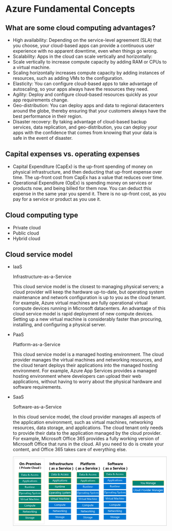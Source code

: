 # Azure Fundamental Concepts

## **What are some cloud computing advantages?**

- High availability: Depending on the service-level agreement (SLA) that you choose, your cloud-based apps can provide a continuous user experience with no apparent downtime, even when things go wrong.
- Scalability: Apps in the cloud can scale vertically and horizontally:
- Scale vertically to increase compute capacity by adding RAM or CPUs to a virtual machine.
- Scaling horizontally increases compute capacity by adding instances of resources, such as adding VMs to the configuration.
- Elasticity: You can configure cloud-based apps to take advantage of autoscaling, so your apps always have the resources they need.
- Agility: Deploy and configure cloud-based resources quickly as your app requirements change.
- Geo-distribution: You can deploy apps and data to regional datacenters around the globe, thereby ensuring that your customers always have the best performance in their region.
- Disaster recovery: By taking advantage of cloud-based backup services, data replication, and geo-distribution, you can deploy your apps with the confidence that comes from knowing that your data is safe in the event of disaster.

## **Capital expenses vs. operating expenses**

- Capital Expenditure (CapEx) is the up-front spending of money on physical infrastructure, and then deducting that up-front expense over time. The up-front cost from CapEx has a value that reduces over time.
- Operational Expenditure (OpEx) is spending money on services or products now, and being billed for them now. You can deduct this expense in the same year you spend it. There is no up-front cost, as you pay for a service or product as you use it.

## Cloud computing type

- Private cloud
- Public cloud
- Hybrid cloud

## Cloud service model

- IaaS

    Infrastructure-as-a-Service

    This cloud service model is the closest to managing physical servers; a cloud provider will keep the hardware up-to-date, but operating system maintenance and network configuration is up to you as the cloud tenant. For example, Azure virtual machines are fully operational virtual compute devices running in Microsoft datacenters. An advantage of this cloud service model is rapid deployment of new compute devices. Setting up a new virtual machine is considerably faster than procuring, installing, and configuring a physical server.

- PaaS

    Platform-as-a-Service

    This cloud service model is a managed hosting environment. The cloud provider manages the virtual machines and networking resources, and the cloud tenant deploys their applications into the managed hosting environment. For example, Azure App Services provides a managed hosting environment where developers can upload their web applications, without having to worry about the physical hardware and software requirements.

- SaaS

    Software-as-a-Service

    In this cloud service model, the cloud provider manages all aspects of the application environment, such as virtual machines, networking resources, data storage, and applications. The cloud tenant only needs to provide their data to the application managed by the cloud provider. For example, Microsoft Office 365 provides a fully working version of Microsoft Office that runs in the cloud. All you need to do is create your content, and Office 365 takes care of everything else.

    ![Cloud service model](images/CloudServiceModelComparison.png)
